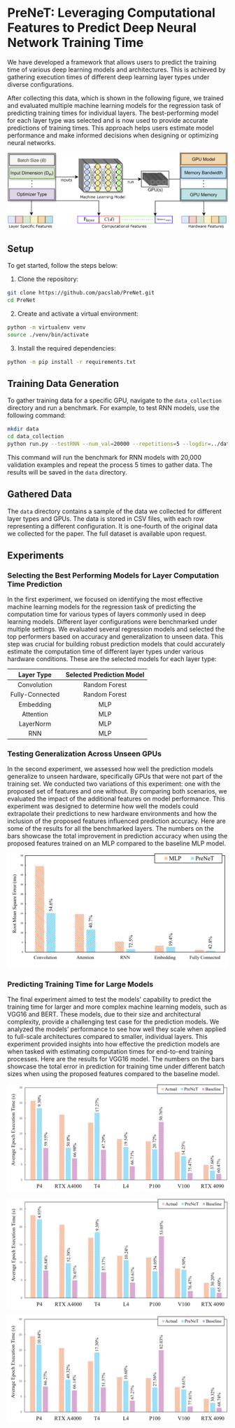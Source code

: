 # PreNeT: Leveraging Computational Features to Predict Deep Neural Network Training Time

We have developed a framework that allows users to predict the training time of various deep learning models and architectures. This is achieved by gathering execution times of different deep learning layer types under diverse configurations.

After collecting this data, which is shown in the following figure, we trained and evaluated multiple machine learning models for the regression task of predicting training times for individual layers. The best-performing model for each layer type was selected and is now used to provide accurate predictions of training times. This approach helps users estimate model performance and make informed decisions when designing or optimizing neural networks.

![System Overview](./docs/CFPredOverview.png "System Architecture")



## Setup

To get started, follow the steps below:

1. Clone the repository:

```bash
git clone https://github.com/pacslab/PreNet.git
cd PreNet
```

2. Create and activate a virtual environment:
```bash
python -m virtualenv venv
source ./venv/bin/activate
```

3. Install the required dependencies:
```bash
python -m pip install -r requirements.txt
```


## Training Data Generation
To gather training data for a specific GPU, navigate to the `data_collection` directory and run a benchmark. For example, to test RNN models, use the following command:

```bash
mkdir data
cd data_collection
python run.py --testRNN --num_val=20000 --repetitions=5 --logdir=../data 
```

This command will run the benchmark for RNN models with 20,000 validation examples and repeat the process 5 times to gather data. The results will be saved in the `data` directory.

## Gathered Data
The `data` directory contains a sample of the data we collected for different layer types and GPUs. The data is stored in CSV files, with each row representing a different configuration. It is one-fourth of the original data we collected for the paper. The full dataset is available upon request.


## Experiments

### Selecting the Best Performing Models for Layer Computation Time Prediction
In the first experiment, we focused on identifying the most effective machine learning models for the regression task of predicting the computation time for various types of layers commonly used in deep learning models. Different layer configurations were benchmarked under multiple settings. We evaluated several regression models and selected the top performers based on accuracy and generalization to unseen data. This step was crucial for building robust prediction models that could accurately estimate the computation time of different layer types under various hardware conditions. These are the selected models for each layer type:

<div align="center">

| Layer Type  | Selected Prediction Model |
|:-----------:|:-------------------------:|
| Convolution        | Random Forest             |
| Fully-Connected       | Random Forest             |
| Embedding   | MLP                       |
| Attention   | MLP                       |
| LayerNorm   | MLP                       |
| RNN         | MLP                       |

</div>

### Testing Generalization Across Unseen GPUs
In the second experiment, we assessed how well the prediction models generalize to unseen hardware, specifically GPUs that were not part of the training set. We conducted two variations of this experiment: one with the proposed set of features and one without. By comparing both scenarios, we evaluated the impact of the additional features on model performance. This experiment was designed to determine how well the models could extrapolate their predictions to new hardware environments and how the inclusion of the proposed features influenced prediction accuracy. Here are some of the results for all the benchmarked layers. The numbers on the bars showcase the total improvement in prediction accuracy when using the proposed features trained on an MLP compared to the baseline MLP model.

![MLPvsPreNeTUnseenGPU](./docs/MLPvsPreNeTUnseenGPU.png "MLPvsPreNeTUnseenGPU")


### Predicting Training Time for Large Models
The final experiment aimed to test the models' capability to predict the training time for larger and more complex machine learning models, such as VGG16 and BERT. These models, due to their size and architectural complexity, provide a challenging test case for the prediction models. We analyzed the models’ performance to see how well they scale when applied to full-scale architectures compared to smaller, individual layers. This experiment provided insights into how effective the prediction models are when tasked with estimating computation times for end-to-end training processes. Here are the results for VGG16 model. The numbers on the bars showcase the total error in prediction for training time under different batch sizes when using the proposed features compared to the baseline model.

![Batch16-VGG-16](./docs/Batch16-VGG-16.png "Batch16-VGG-16")

![Batch32-VGG-16](./docs/Batch32-VGG-16.png "Batch32-VGG-16")

![Batch64-VGG-16](./docs/Batch64-VGG-16.png "Batch16-VGG-16")
